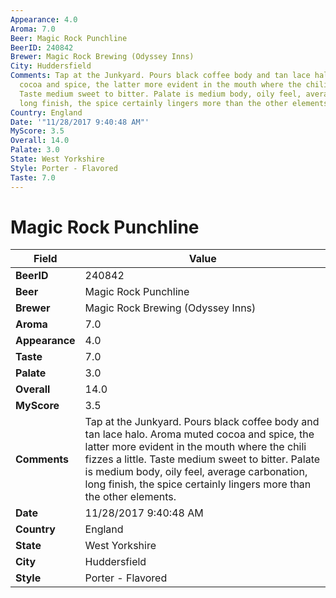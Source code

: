 ```yaml
---
Appearance: 4.0
Aroma: 7.0
Beer: Magic Rock Punchline
BeerID: 240842
Brewer: Magic Rock Brewing (Odyssey Inns)
City: Huddersfield
Comments: Tap at the Junkyard. Pours black coffee body and tan lace halo. Aroma muted
  cocoa and spice, the latter more evident in the mouth where the chili fizzes a little.
  Taste medium sweet to bitter. Palate is medium body, oily feel, average carbonation,
  long finish, the spice certainly lingers more than the other elements.
Country: England
Date: '"11/28/2017 9:40:48 AM"'
MyScore: 3.5
Overall: 14.0
Palate: 3.0
State: West Yorkshire
Style: Porter - Flavored
Taste: 7.0
---
```


# Magic Rock Punchline

| Field         | Value |
|---------------|-------|
| **BeerID** | 240842 |
| **Beer** | Magic Rock Punchline |
| **Brewer** | Magic Rock Brewing (Odyssey Inns) |
| **Aroma** | 7.0 |
| **Appearance** | 4.0 |
| **Taste** | 7.0 |
| **Palate** | 3.0 |
| **Overall** | 14.0 |
| **MyScore** | 3.5 |
| **Comments** | Tap at the Junkyard. Pours black coffee body and tan lace halo. Aroma muted cocoa and spice, the latter more evident in the mouth where the chili fizzes a little. Taste medium sweet to bitter. Palate is medium body, oily feel, average carbonation, long finish, the spice certainly lingers more than the other elements. |
| **Date** | 11/28/2017 9:40:48 AM |
| **Country** | England |
| **State** | West Yorkshire |
| **City** | Huddersfield |
| **Style** | Porter - Flavored |
